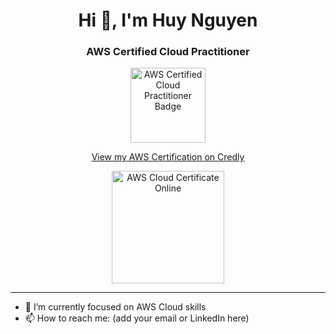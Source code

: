 <h1 align="center">Hi 👋, I'm Huy Nguyen</h1>
<h3 align="center">AWS Certified Cloud Practitioner</h3>

<p align="center">
  <a href="https://www.credly.com/earner/earned/badge/8864e96e-1aac-426c-9942-e7ea243ebafd" target="_blank">
    <img src="https://images.credly.com/size/340x340/images/6848bba0-cb6f-4cce-a866-f3d7c7a7a3b0/image.png" alt="AWS Certified Cloud Practitioner Badge" width="120"/>
  </a>
</p>

<p align="center">
  <a href="https://www.credly.com/earner/earned/badge/8864e96e-1aac-426c-9942-e7ea243ebafd" target="_blank">
    View my AWS Certification on Credly
  </a>
</p>

<p align="center">
  <img src="https://images-ext-1.discordapp.net/external/8oeg7LkxozGkIc_vpJkqnGNd6tRl9WalICwbnlCjPGM/https/content.cloudthat.com/resources/wp-content/uploads/2023/12/dgt.png?format=webp&quality=lossless&width=750&height=750" alt="AWS Cloud Certificate Online" width="180"/>
</p>

---

- 🌱 I’m currently focused on AWS Cloud skills  
- 📫 How to reach me: (add your email or LinkedIn here)
